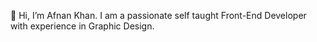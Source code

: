 👋 Hi, I’m Afnan Khan. I am a passionate self taught Front-End Developer with experience in Graphic Design.

